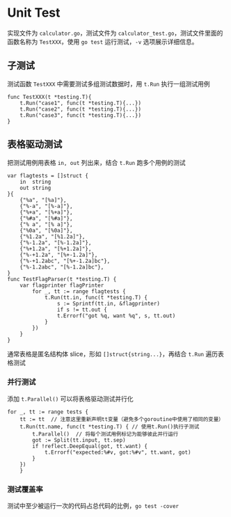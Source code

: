 # Unit Test

实现文件为 `calculator.go`，测试文件为 `calculator_test.go`，测试文件里面的函数名称为 `TestXXX`，使用 `go test` 运行测试，`-v` 选项展示详细信息。

## 子测试

测试函数 `TestXXX` 中需要测试多组测试数据时，用 `t.Run` 执行一组测试用例

```golang
func TestXXX(t *testing.T){
    t.Run("case1", func(t *testing.T){...})
    t.Run("case2", func(t *testing.T){...})
    t.Run("case3", func(t *testing.T){...})
}
```

## 表格驱动测试

把测试用例用表格 `in, out` 列出来，结合 `t.Run` 跑多个用例的测试

```golang
var flagtests = []struct {
    in  string
    out string
}{
    {"%a", "[%a]"},
    {"%-a", "[%-a]"},
    {"%+a", "[%+a]"},
    {"%#a", "[%#a]"},
    {"% a", "[% a]"},
    {"%0a", "[%0a]"},
    {"%1.2a", "[%1.2a]"},
    {"%-1.2a", "[%-1.2a]"},
    {"%+1.2a", "[%+1.2a]"},
    {"%-+1.2a", "[%+-1.2a]"},
    {"%-+1.2abc", "[%+-1.2a]bc"},
    {"%-1.2abc", "[%-1.2a]bc"},
}
func TestFlagParser(t *testing.T) {
    var flagprinter flagPrinter
        for _, tt := range flagtests {
            t.Run(tt.in, func(t *testing.T) {
                s := Sprintf(tt.in, &flagprinter)
                if s != tt.out {
                t.Errorf("got %q, want %q", s, tt.out)
            }
        })
    }
}
```

通常表格是匿名结构体 slice，形如 `[]struct{string...}`，再结合 `t.Run` 遍历表格测试

### 并行测试

添加 `t.Parallel()` 可以将表格驱动测试并行化

```golang
for _, tt := range tests {
    tt := tt  // 注意这里重新声明tt变量（避免多个goroutine中使用了相同的变量）
    t.Run(tt.name, func(t *testing.T) { // 使用t.Run()执行子测试
        t.Parallel()  // 将每个测试用例标记为能够彼此并行运行
        got := Split(tt.input, tt.sep)
        if !reflect.DeepEqual(got, tt.want) {
            t.Errorf("expected:%#v, got:%#v", tt.want, got)
        }
    })
    }
```

### 测试覆盖率

测试中至少被运行一次的代码占总代码的比例，`go test -cover`
